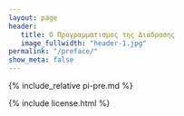 ```yaml
---
layout: page
header:
   title: Ο Προγραμματισμος της Διαδρασης
   image_fullwidth: "header-1.jpg"
permalink: "/preface/"
show_meta: false
---
```


{% include_relative pi-pre.md %}

{% include license.html %}
